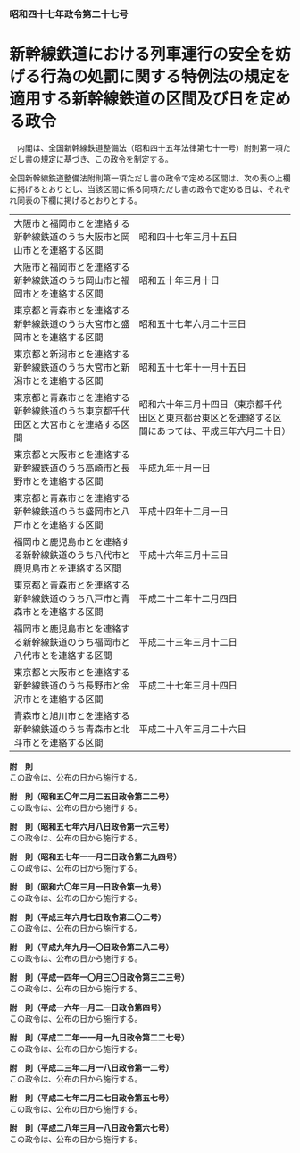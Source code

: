 ### 昭和四十七年政令第二十七号  
# 新幹線鉄道における列車運行の安全を妨げる行為の処罰に関する特例法の規定を適用する新幹線鉄道の区間及び日を定める政令  
　内閣は、全国新幹線鉄道整備法（昭和四十五年法律第七十一号）附則第一項ただし書の規定に基づき、この政令を制定する。  
  
全国新幹線鉄道整備法附則第一項ただし書の政令で定める区間は、次の表の上欄に掲げるとおりとし、当該区間に係る同項ただし書の政令で定める日は、それぞれ同表の下欄に掲げるとおりとする。  

|||  
| --- | --- |  
|大阪市と福岡市とを連絡する新幹線鉄道のうち大阪市と岡山市とを連絡する区間|昭和四十七年三月十五日|  
|大阪市と福岡市とを連絡する新幹線鉄道のうち岡山市と福岡市とを連絡する区間|昭和五十年三月十日|  
|東京都と青森市とを連絡する新幹線鉄道のうち大宮市と盛岡市とを連絡する区間|昭和五十七年六月二十三日|  
|東京都と新潟市とを連絡する新幹線鉄道のうち大宮市と新潟市とを連絡する区間|昭和五十七年十一月十五日|  
|東京都と青森市とを連絡する新幹線鉄道のうち東京都千代田区と大宮市とを連絡する区間|昭和六十年三月十四日（東京都千代田区と東京都台東区とを連絡する区間にあつては、平成三年六月二十日）|  
|東京都と大阪市とを連絡する新幹線鉄道のうち高崎市と長野市とを連絡する区間|平成九年十月一日|  
|東京都と青森市とを連絡する新幹線鉄道のうち盛岡市と八戸市とを連絡する区間|平成十四年十二月一日|  
|福岡市と鹿児島市とを連絡する新幹線鉄道のうち八代市と鹿児島市とを連絡する区間|平成十六年三月十三日|  
|東京都と青森市とを連絡する新幹線鉄道のうち八戸市と青森市とを連絡する区間|平成二十二年十二月四日|  
|福岡市と鹿児島市とを連絡する新幹線鉄道のうち福岡市と八代市とを連絡する区間|平成二十三年三月十二日|  
|東京都と大阪市とを連絡する新幹線鉄道のうち長野市と金沢市とを連絡する区間|平成二十七年三月十四日|  
|青森市と旭川市とを連絡する新幹線鉄道のうち青森市と北斗市とを連絡する区間|平成二十八年三月二十六日|  
  
  
**附　則**  
この政令は、公布の日から施行する。  
  
**附　則（昭和五〇年二月二五日政令第二二号）**  
この政令は、公布の日から施行する。  
  
**附　則（昭和五七年六月八日政令第一六三号）**  
この政令は、公布の日から施行する。  
  
**附　則（昭和五七年一一月二日政令第二九四号）**  
この政令は、公布の日から施行する。  
  
**附　則（昭和六〇年三月一日政令第一九号）**  
この政令は、公布の日から施行する。  
  
**附　則（平成三年六月七日政令第二〇二号）**  
この政令は、公布の日から施行する。  
  
**附　則（平成九年九月一〇日政令第二八二号）**  
この政令は、公布の日から施行する。  
  
**附　則（平成一四年一〇月三〇日政令第三二三号）**  
この政令は、公布の日から施行する。  
  
**附　則（平成一六年一月二一日政令第四号）**  
この政令は、公布の日から施行する。  
  
**附　則（平成二二年一一月一九日政令第二二七号）**  
この政令は、公布の日から施行する。  
  
**附　則（平成二三年二月一八日政令第一二号）**  
この政令は、公布の日から施行する。  
  
**附　則（平成二七年二月二七日政令第五七号）**  
この政令は、公布の日から施行する。  
  
**附　則（平成二八年三月一八日政令第六七号）**  
この政令は、公布の日から施行する。  
  
